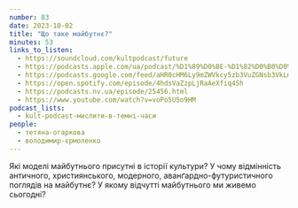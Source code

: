 ```yaml
---
number: 83
date: 2023-10-02
title: "Що таке майбутнє?"
minutes: 53
links_to_listen:
  - https://soundcloud.com/kultpodcast/future
  - https://podcasts.apple.com/ua/podcast/%D1%89%D0%BE-%D1%82%D0%B0%D0%BA%D0%B5-%D0%BC%D0%B0%D0%B9%D0%B1%D1%83%D1%82%D0%BD%D1%94/id1581339249?i=1000629908825
  - https://podcasts.google.com/feed/aHR0cHM6Ly9mZWVkcy5zb3VuZGNsb3VkLmNvbS91c2Vycy9zb3VuZGNsb3VkOnVzZXJzOjg5MjM3MjAyNy9zb3VuZHMucnNz/episode/dGFnOnNvdW5kY2xvdWQsMjAxMDp0cmFja3MvMTYzMDU3NjIwNg?sa=X&ved=0CAUQkfYCahcKEwiIlvertKaDAxUAAAAAHQAAAAAQAQ
  - https://open.spotify.com/episode/4hdsVaZzpLjRaAeXfiq4Sh
  - https://podcasts.nv.ua/episode/25456.html
  - https://www.youtube.com/watch?v=voPo5U5o9HM
podcast_lists:
  - kult-podcast-мислити-в-темні-часи
people:
  - тетяна-огаркова
  - володимир-єрмоленко
---
```


Які моделі майбутнього присутні в історії культури? У чому відмінність
античного, християнського, модерного, аванґардно-футуристичного поглядів на
майбутнє? У якому відчутті майбутнього ми живемо сьогодні?
